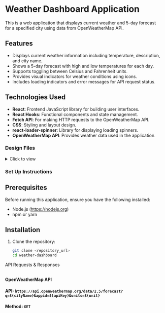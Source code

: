 # Weather Dashboard Application

This is a web application that displays current weather and 5-day forecast for a specified city using data from OpenWeatherMap API.

## Features

- Displays current weather information including temperature, description, and city name.
- Shows a 5-day forecast with high and low temperatures for each day.
- Supports toggling between Celsius and Fahrenheit units.
- Provides visual indicators for weather conditions using icons.
- Includes loading indicators and error messages for API request status.

## Technologies Used

- **React**: Frontend JavaScript library for building user interfaces.
- **React Hooks**: Functional components and state management.
- **Fetch API**: For making HTTP requests to the OpenWeatherMap API.
- **CSS**: Styling and layout design.
- **react-loader-spinner**: Library for displaying loading spinners.
- **OpenWeatherMap API**: Provides weather data used in the application.


### Design Files

<details>
<summary>Click to view</summary>

- [Extra Small (Size < 576px) and Small (Size >= 576px)]
- [Medium (Size >= 768px), Large (Size >= 992px) and Extra Large (Size >= 1200px)]
- [Medium (Size >= 768px), Large (Size >= 992px) and Extra Large (Size >= 1200px)]

</details>


### Set Up Instructions
## Prerequisites

Before running this application, ensure you have the following installed:

- Node.js (https://nodejs.org)
- npm or yarn

## Installation

1. Clone the repository:

   ```bash
   git clone <repository_url>
   cd weather-dashboard


<summary>API Requests & Responses</summary>
<br/>

**OpenWeatherMap API**

#### API: `https://api.openweathermap.org/data/2.5/forecast?q=${cityName}&appid=${apiKey}&units=${unit}`

#### Method: `GET`

